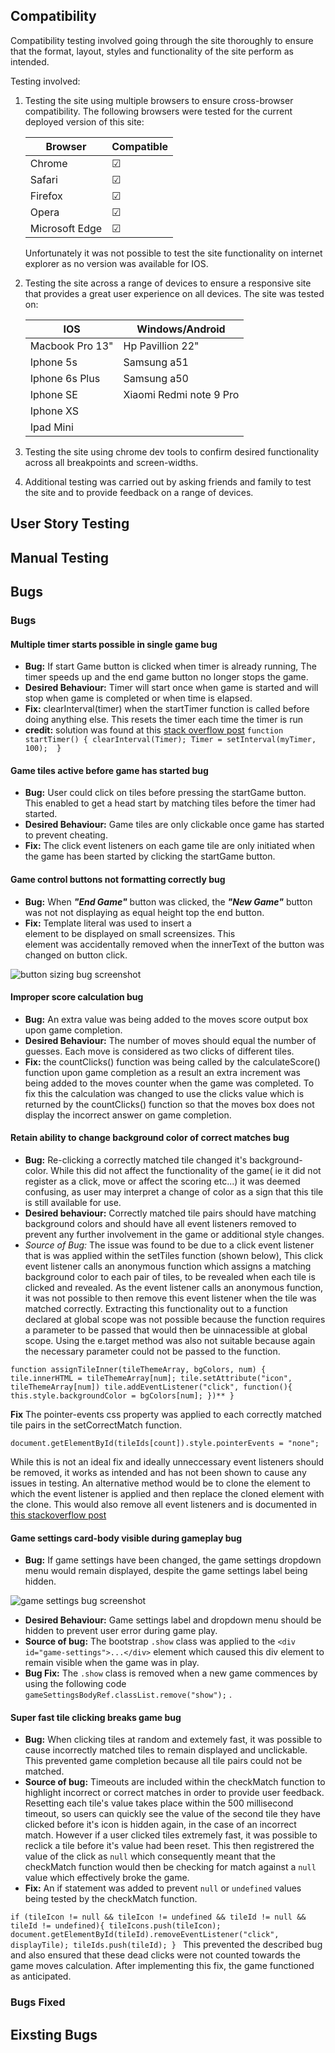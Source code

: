 
## Compatibility

Compatibility testing involved going through the site thoroughly to ensure that the format, layout, styles and functionality of the site perform as intended. 

Testing involved: 


1. Testing the site using multiple browsers to ensure cross-browser compatibility.
   The following browsers were tested for the current deployed version of this site:

   | Browser       | Compatible |
   | --------------|------------|
   | Chrome        |   &#9745;  |
   | Safari        |   &#9745;  |
   | Firefox       |   &#9745;  |
   | Opera         |   &#9745;  |
   | Microsoft Edge|   &#9745;  |

   Unfortunately it was not possible to test the site functionality on internet explorer as no version was available for IOS. 

1. Testing the site across a range of devices to ensure a responsive site that provides a great user experience on all devices.
   The site was tested on: 

   | IOS           | Windows/Android         |
   |---------------|-------------------------|
   |Macbook Pro 13"| Hp Pavillion 22"        |
   |Iphone 5s      | Samsung a51             |
   |Iphone 6s Plus | Samsung a50             |
   |Iphone SE      | Xiaomi Redmi note 9 Pro |
   |Iphone XS      |
   |Ipad Mini      |
   
1. Testing the site using chrome dev tools to confirm desired functionality across all breakpoints and screen-widths. 

1. Additional testing was carried out by asking friends and family to test the site and to provide feedback on a range of devices. 

## User Story Testing

## Manual Testing

## Bugs

### Bugs

#### Multiple timer starts possible in single game bug
- **Bug:** If start Game button is clicked when timer is already running, The timer speeds up and the end game button no longer stops the game.
- **Desired Behaviour:** Timer will start once when game is started and will stop when game is completed or when time is elapsed.
- **Fix:** clearInterval(timer) when the startTimer function is called before doing anything else. This resets the timer each time the timer is run
- **credit:** solution was found at this [stack overflow post](https://stackoverflow.com/questions/31036619/timer-goes-twice-as-fast-when-triggered-again/31036796)
`function startTimer() {
    clearInterval(Timer);
    Timer = setInterval(myTimer, 100); 
}`

#### Game tiles active before game has started bug
- **Bug:** User could click on tiles before pressing the startGame button. This enabled to get a head start by matching tiles before the timer had started. 
- **Desired Behaviour:** Game tiles are only clickable once game has started to prevent cheating. 
- **Fix:** The click event listeners on each game tile are only initiated when the game has been started by clicking the startGame button.

#### Game control buttons not formatting correctly bug
- **Bug:** When ***"End Game"*** button was clicked, the ***"New Game"*** button was not not displaying as equal height top the end button.   
- **Fix:** Template literal was used to insert a <br> element to be displayed on small screensizes. This <br> element was accidentally removed when the innerText
of the button was changed on button click.

![button sizing bug screenshot](assets/images/button-alignment-bug.png)

#### Improper score calculation bug
- **Bug:** An extra value was being added to the moves score output box upon game completion. 
- **Desired Behaviour:** The number of moves should equal the number of guesses. Each move is considered as two clicks of different tiles. 
- **Fix:** the countClicks() function was being called by the calculateScore() function upon game completion as a result an
extra increment was being added to the moves counter when the game was completed. To fix this the calculation was changed to use the clicks value which is returned by the 
countClicks() function so that the moves box does not display the incorrect answer on game completion.

#### Retain ability to change background color of correct matches bug
- **Bug:** Re-clicking a correctly matched tile changed it's background-color. While this did not affect the functionality of the game( ie it did not register as a click, move or affect the scoring etc...)
it was deemed confusing, as user may interpret a change of color as a sign that this tile is still available for use. 
- **Desired behaviour:** Correctly matched tile pairs should have matching background colors and should have all event listeners removed to prevent any further involvement in the game or
additional style changes.
- **Source of Bug*:* The issue was found to be due to a click event listener that is was applied within the setTiles function (shown below), This click event listener calls an anonymous function which assigns a matching background color to each pair of tiles, to be revealed  when each tile is clicked and revealed. 
As the event listener calls an anonymous function, it was not possible to then remove this event listener when the tile was matched correctly. Extracting this functionality out to a function declared at global scope was not possible because the function requires a parameter to be passed that would then be uinnacessible at global scope.
Using the e.target method was also not suitable because again the necessary parameter could not be passed to the function.         
    
`function assignTileInner(tileThemeArray, bgColors, num) {
        tile.innerHTML = tileThemeArray[num];
        tile.setAttribute("icon", tileThemeArray[num])
        tile.addEventListener("click", function(){
            this.style.backgroundColor = bgColors[num];
        })**
      }`

**Fix** The pointer-events css property was applied to each correctly matched tile pairs in the setCorrectMatch function.

`document.getElementById(tileIds[count]).style.pointerEvents = "none";`

While this is not an ideal fix and ideally unneccessary event listeners should be removed, it works as intended and has not been shown 
to cause any issues in testing. An alternative method would be to clone the element to which the event listener is applied and then replace the cloned element with the clone.
This would also remove all event listeners and is documented in [this stackoverflow post](https://stackoverflow.com/questions/9251837/how-to-remove-all-listeners-in-an-element)

#### Game settings card-body visible during gameplay bug
- **Bug:** If game settings have been changed, the game settings dropdown menu would remain displayed, despite the game settings label being hidden. 

![game settings bug screenshot](assets/images/game-settings-bug.png)    

- **Desired Behaviour:** Game settings label and dropdown menu should be hidden to prevent user error during game play.
- **Source of bug:** The bootstrap `.show` class was applied to the `<div id="game-settings">...</div>` element which caused this div element to remain visible when the game was in play.
- **Bug Fix:** The `.show` class is removed when a new game commences by using the following code `gameSettingsBodyRef.classList.remove("show");` .

#### Super fast tile clicking breaks game bug
- **Bug:** When clicking tiles at random and extemely fast, it was possible to cause incorrectly matched tiles to remain displayed and unclickable. 
This prevented game completion because all tile pairs could not be matched. 
- **Source of bug:** Timeouts are included within the checkMatch function to highlight incorrect or correct matches in order to provide user feedback. 
Resetting each tile's value takes place within the 500 millisecond timeout, so users can quickly see the value of the second tile they have clicked before it's icon is hidden again, in the case of
an incorrect match. However if a user clicked tiles extremely fast, it was possible to reclick a tile before it's value had been reset. This then registrered the value of the click as `null` 
which consequently meant that the checkMatch function would then be checking for match against a `null` value which effectively broke the game.
- **Fix:** An if statement was added to prevent `null` or `undefined` values being tested by the checkMatch function.

`if (tileIcon != null && tileIcon != undefined && tileId != null && tileId != undefined){
        tileIcons.push(tileIcon);
        document.getElementById(tileId).removeEventListener("click", displayTile);
        tileIds.push(tileId);
    }
`
This prevented the described bug and also ensured that these dead clicks were not counted towards the game moves calculation.
After implementing this fix, the game functioned as anticipated.

### Bugs Fixed

## Eixsting Bugs